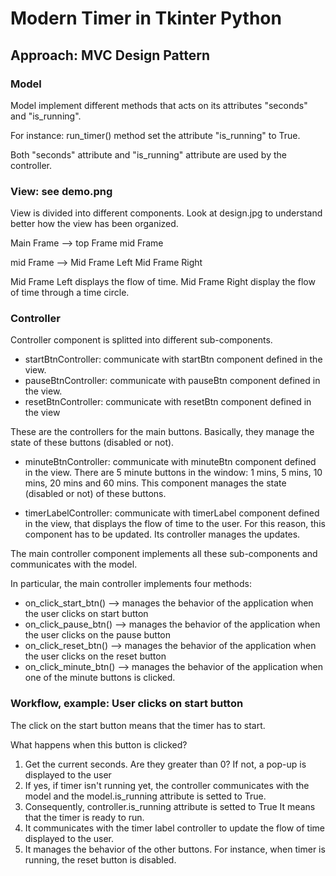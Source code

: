 # Modern Timer in Tkinter Python

## Approach: MVC Design Pattern

### Model

Model implement different methods that acts on its attributes "seconds" and "is_running".

For instance: run_timer() method set the attribute "is_running" to True. 

Both "seconds" attribute and "is_running" attribute are used by the controller. 

### View: see demo.png

View is divided into different components. 
Look at design.jpg to understand better how the view has been organized.

Main Frame --> top Frame
               mid Frame

mid Frame --> Mid Frame Left
              Mid Frame Right

Mid Frame Left displays the flow of time.
Mid Frame Right display the flow of time through a time circle.

### Controller

Controller component is splitted into different sub-components.

- startBtnController: communicate with startBtn component defined in the view. 
- pauseBtnController: communicate with pauseBtn component defined in the view.
- resetBtnController: communicate with resetBtn component defined in the view

These are the controllers for the main buttons. Basically, they manage the state of these buttons (disabled or not).

- minuteBtnController: communicate with minuteBtn component defined in the view. There are 5 minute buttons in the window:
1 mins, 5 mins, 10 mins, 20 mins and 60 mins. This component manages the state (disabled or not) of these buttons.

- timerLabelController: communicate with timerLabel component defined in the view, that displays the flow of time to the user. For this reason, this component has to be updated. Its controller manages the updates. 

The main controller component implements all these sub-components and communicates with the model. 

In particular, the main controller implements four methods:
- on_click_start_btn() --> manages the behavior of the application when the user clicks on start button
- on_click_pause_btn() --> manages the behavior of the application when the user clicks on the pause button
- on_click_reset_btn() --> manages the behavior of the application when the user clicks on the reset button
- on_click_minute_btn() --> manages the behavior of the application when one of the minute buttons is clicked.

### Workflow, example: User clicks on start button

The click on the start button means that the timer has to start. 

What happens when this button is clicked?

1. Get the current seconds. Are they greater than 0? If not, a pop-up is displayed to the user
2. If yes, if timer isn't running yet, the controller communicates with the model and the model.is_running attribute is setted to True. 
3. Consequently, controller.is_running attribute is setted to True
It means that the timer is ready to run.
4. It communicates with the timer label controller to update the flow of time displayed to the user.
5. It manages the behavior of the other buttons. For instance, when timer is running, the reset button is disabled.

